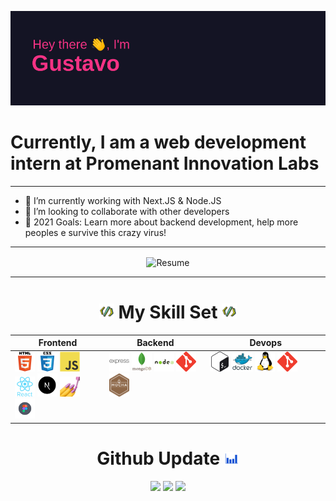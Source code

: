 ![hey there, i am gustavo](./Images/Header.png)
# Currently, I am a web development intern at Promenant Innovation Labs
---
- 🔭 I’m currently working with Next.JS & Node.JS
-  🤝 I’m looking to collaborate with other developers
- 🥅 2021 Goals: Learn more about backend development, help more peoples e survive this crazy virus!
---
<center  >
    <img align="center" src="https://i.giphy.com/media/Sqlj82Xy4eZKSU9iVM/giphy.gif" alt="Resume" />
</center >

---

<center>
    <h1>
    <img src="./Images/code.gif" 
    width="24"
    /> My Skill Set <img src="./Images/code.gif" 
    width="24"
    />
    </h1>
</center>

<table>
    <thead>
        <th>Frontend</th>
        <th>Backend</th>
        <th>Devops</th>
    </thead>
    <tbody>
        <td valign="top" width="30%">
            <img src="./Images/Icons/Frontend/Html.svg" 
            width="32"
            />
            <img src="./Images/Icons/Frontend/Css.svg" 
            width="32"
            />
            <img src="./Images/Icons/Frontend/Javascript.svg" 
            width="32"
            />
            <img src="./Images/Icons/Frontend/React.svg" 
            width="32"
            />
            <img src="./Images/Icons/Frontend/nextj.png" 
            width="32"
            />
            <img src="./Images/Icons/Frontend/Styled-components.png" 
            width="32"
            >
            <img src="./Images/Icons/Frontend/Figma.svg" 
            width="32"> 
        </td>
        <td valign="top" width="32%">
            <img src="./Images/Icons/Backend/Express.svg" 
            width="32"
            />
            <img src="./Images/Icons/Backend/MongoDB.svg" 
            width="32"
            />
            <img src="./Images/Icons/Backend/Node.svg" 
            width="32"
            />
            <img src="./Images/Icons/Git.svg" 
            width="32"
            />
            <img src="./Images/Icons/Backend/Mocha.png" 
            width="32"
            />
        </td>
        <td valign="top" >
            <img src="./Images/Icons/DevOps/Bash.svg" 
            width="32"
            />
            <img src="./Images/Icons/DevOps/Docker.svg" 
            width="32"
            />
            <img src="./Images/Icons/DevOps/Linux.svg" 
            width="32"
            />
            <img src="./Images/Icons/Git.svg" 
            width="32"
            />
        </td>
    </tbody>
</table>

<center>
    <h1>Github Update <img src="./Images/chart.gif" width="24"> </h1>
    <img src="https://github-readme-stats.vercel.app/api?username=Gustavo-Henrique-br&theme=radical&show_icons=true">
    <img src="https://github-readme-stats.vercel.app/api/top-langs/?username=anuraghazra&layout=compact&theme=radical">
    <img src="https://github-readme-stats.vercel.app/api/wakatime?username=willianrod&theme=radical">
</center>
